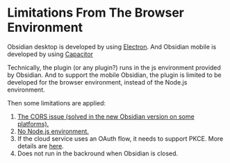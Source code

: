 # Limitations From The Browser Environment

Obsidian desktop is developed by using [Electron](https://www.electronjs.org/). And Obsidian mobile is developed by using [Capacitor](https://capacitorjs.com/)

Technically, the plugin (or any plugin?) runs in the js environment provided by Obsidian. And to support the mobile Obsidian, the plugin is limited to be developed for the browser environment, instead of the Node.js environment.

Then some limitations are applied:

1. [The CORS issue (solved in the new Obsidian version on some platforms).](./browser_env_cors.md)
2. [No Node.js environment.](./browser_env_no_nodejs.md)
3. If the cloud service uses an OAuth flow, it needs to support PKCE. More details are [here](./browser_env_oauth2_pkce.md).
4. Does not run in the backround when Obsidian is closed.
